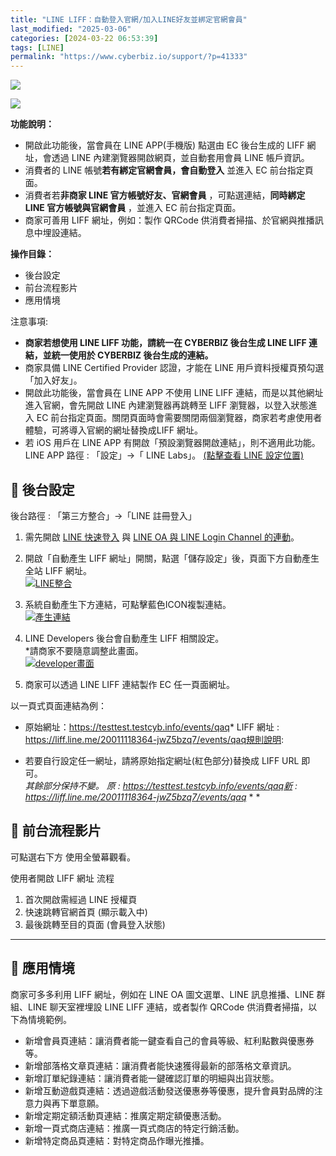 ```yaml
---
title: "LINE LIFF：自動登入官網/加入LINE好友並綁定官網會員"
last_modified: "2025-03-06"
categories: [2024-03-22 06:53:39]
tags: [LINE]
permalink: "https://www.cyberbiz.io/support/?p=41333"
---
```


![](https://www.cyberbiz.io/support/wp-content/uploads/適用站別.png)

[![](https://www.cyberbiz.io/support/wp-content/uploads/台灣站.png)](https://www.cyberbiz.io/support/?page_id=2490)

**功能說明：**  

* 開啟此功能後，當會員在 LINE APP(手機版) 點選由 EC 後台生成的 LIFF 網址，會透過 LINE 內建瀏覽器開啟網頁，並自動套用會員 LINE 帳戶資訊。
* 消費者的 LINE 帳號**若有綁定官網會員，會自動登入** 並進入 EC 前台指定頁面。
* 消費者若**非商家 LINE 官方帳號好友、官網會員** ，可點選連結，**同時綁定 LINE 官方帳號與官網會員** ，並進入 EC 前台指定頁面。
* 商家可善用 LIFF 網址，例如：製作 QRCode 供消費者掃描、於官網與推播訊息中埋設連結。

**操作目錄：**

* 後台設定
* 前台流程影片
* 應用情境

注意事項:  

* **商家若想使用 LINE LIFF 功能，請統一在 CYBERBIZ 後台生成 LINE LIFF 連結，並統一使用於 CYBERBIZ 後台生成的連結。**
* 商家具備 LINE Certified Provider 認證，才能在 LINE 用戶資料授權頁預勾選「加入好友」。
* 開啟此功能後，當會員在 LINE APP 不使用 LINE LIFF 連結，而是以其他網址進入官網，會先開啟 LINE 內建瀏覽器再跳轉至 LIFF 瀏覽器，以登入狀態進入 EC 前台指定頁面。關閉頁面時會需要關閉兩個瀏覽器，商家若考慮使用者體驗，可將導入官網的網址替換成LIFF 網址。
* 若 iOS 用戶在 LINE APP 有開啟「預設瀏覽器開啟連結」，則不適用此功能。  
LINE APP 路徑 : 「設定」→「 LINE Labs」。 [(點擊查看 LINE
設定位置)](https://www.cyberbiz.io/support/wp-content/uploads/LINE-快速登入-LIFF會員自動登入04.jpeg)

## 📌 後台設定


後台路徑 :  「第三方整合」→「LINE 註冊登入」  


1. 需先開啟 [LINE 快速登入](https://www.cyberbiz.io/support/?p=675) 與 [LINE OA 與 LINE Login Channel 的連動](https://www.cyberbiz.io/support/?p=675#lineoa)。


2. 開啟「自動產生 LIFF 網址」開關，點選「儲存設定」後，頁面下方自動產生全站 LIFF 網址。  
[![LINE整合](https://www.cyberbiz.io/support/wp-content/uploads/LINE-快速登入-LIFF會員自動登入01.png)](https://www.cyberbiz.io/support/wp-content/uploads/LINE-快速登入-LIFF會員自動登入01.png)



3. 系統自動產生下方連結，可點擊藍色ICON複製連結。  
[![產生連結](https://www.cyberbiz.io/support/wp-content/uploads/LINE-快速登入-LIFF會員自動登入02.png)](https://www.cyberbiz.io/support/wp-content/uploads/LINE-快速登入-LIFF會員自動登入02.png)



4. LINE Developers 後台會自動產生 LIFF 相關設定。  
*請商家不要隨意調整此畫面。  
[![developer畫面](https://www.cyberbiz.io/support/wp-content/uploads/LINE-快速登入-LIFF會員自動登入03.png)](https://www.cyberbiz.io/support/wp-content/uploads/LINE-快速登入-LIFF會員自動登入03.png)



5. 商家可以透過 LINE LIFF 連結製作 EC 任一頁面網址。   

以一頁式頁面連結為例：

* 原始網址：https://testtest.testcyb.info/events/qaq* LIFF 網址 : https://liff.line.me/20011118364-jwZ5bzq7/events/qaq規則說明:  

* 若要自行設定任一網址，請將原始指定網址(紅色部分)替換成 LIFF URL 即可。   
*其餘部分保持不變。
原 : https://testtest.testcyb.info/events/qaq新 : https://liff.line.me/20011118364-jwZ5bzq7/events/qaq* * *

## 📌 前台流程影片



可點選右下方 使用全螢幕觀看。


使用者開啟 LIFF 網址 流程

1. 首次開啟需經過 LINE 授權頁
2. 快速跳轉官網首頁 (顯示載入中)
3. 最後跳轉至目的頁面 (會員登入狀態)

* * *

## 📌 應用情境


商家可多多利用 LIFF 網址，例如在 LINE OA 圖文選單、LINE 訊息推播、LINE 群組、LINE 聊天室裡埋設 LINE LIFF
連結，或者製作 QRCode 供消費者掃描，以下為情境範例。  


* 新增會員頁連結：讓消費者能一鍵查看自己的會員等級、紅利點數與優惠券等。
* 新增部落格文章頁連結：讓消費者能快速獲得最新的部落格文章資訊。
* 新增訂單紀錄連結：讓消費者能一鍵確認訂單的明細與出貨狀態。
* 新增互動遊戲頁連結：透過遊戲活動發送優惠券等優惠，提升會員對品牌的注意力與再下單意願。
* 新增定期定額活動頁連結：推廣定期定額優惠活動。
* 新增一頁式商店連結：推廣一頁式商店的特定行銷活動。
* 新增特定商品頁連結：對特定商品作曝光推播。

